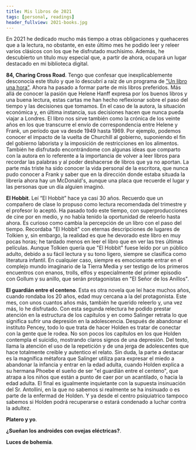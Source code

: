```yaml
---
title: Mis libros de 2021
tags: [personal, readings]
header_fullview: 2021-books.jpg
---
```

En 2021 he dedicado mucho más tiempo a otras obligaciones y quehaceres que a la lectura, no obstante, en este último mes he podido leer y releer varios clásicos con los que he disfrutado muchísimo. Además, he descubierto un título muy especial que, a partir de ahora, ocupará un lugar destacado en mi biblioteca digital.

**84, Charing Cross Road**. Tengo que confesar que inexplicablemente desconocía este título y que lo descubrí a raíz de un programa de ["Un libro una hora"](https://play.cadenaser.com/audio/1636714662095/). Ahora ha pasado a formar parte de mis libros preferidos. Más allá de conocer la pasión que Helene Hanff expresa por los buenos libros y una buena lectura, estas cartas me han hecho reflexionar sobre el paso del tiempo y las decisiones que tomamos. En el caso de la autora, la situación económica y, en última instancia, sus decisiones hacen que nunca pueda viajar a Londres. El libro nos sirve también como la crónica de los veinte años en los que transcurre el envío de correspondencia entre Helene y Frank, un período que va desde 1949 hasta 1969. Por ejemplo, podemos conocer el impacto de la vuelta de Churchill al gobierno, suponiendo el fin del gobierno laborista y la imposición de restricciones en los alimentos. También he disfrutado encontrándome con algunas ideas que comparto con la autora en lo referente a la importancia de volver a leer libros para recordar las palabras y al poder deshacerse de libros que ya no aportan. La parte más triste ha sido conocer la vida personal de la escritora, que nunca pudo conocer a Frank y saber que en la dirección donde estaba situada la librería ahora hay un McDonald's, aunque una placa que recuerde el lugar y las personas que un día alguien imaginó.

**El Hobbit**. Leí “El Hobbit” hace ya casi 30 años. Recuerdo que un compañero de clase lo propuso como lectura recomendada del trimestre y el profesor lo aceptó. Ha pasado todo este tiempo, con superproducciones de cine por en medio, y no había tenido la oportunidad de releerlo hasta ahora. Es curioso como cambia la percepción de un libro con el paso del tiempo. Recordaba "El Hobbit" con eternas descripciones de lugares de Tolkien y, sin embargo, la realidad es que he devorado este libro en muy pocas horas; he tardado menos en leer el libro que en ver las tres últimas películas. Aunque Tolkien quería que "El Hobbit" fuese leído por un público adulto, debido a su fácil lectura y su tono ligero, siempre se clasifica como literatura infantil. En cualquier caso, siempre es emocionante entrar en el complejo mundo imaginario de la Tierra Media y ser testigo de los primeros encuentros con enanos, trolls, elfos y especialmente del primer episodio con Gollum y su anillo, que serán protagonistas en "El Señor de los Anillos".

**El guardián entre el centeno**. Esta es otra novela que leí hace muchos años, cuando rondaba los 20 años, edad muy cercana a la del protagonista. Este mes, con unos cuantos años más, también he querido releerlo y, una vez más, lo he disfrutado. Con esta segunda relectura he podido prestar atención en la estructura de los capítulos y en como Salinger retrata lo que significa sufrir una depresión en la adolescencia. Después de abandonar el instituto Pencey, todo lo que trata de hacer Holden es tratar de conectar con la gente que le rodea. No son pocos los capítulos en los que Holden contempla el suicidio, mostrando claros signos de una depresión. Del texto, llama la atención el uso de la repetición y de una jerga de adolescentes que hace totalmente creible y autentico el relato. Sin duda, la parte a destacar es la magnífica métafora que Salinger utiliza para expresar el miedo a abandonar la infancia y entrar en la edad adulta, cuando Holden explica a su hermana Phoebe el sueño de ser "el guardián entre el centeno", que atrapa a los niños que están a punto de caer por un acantilado, o hacia la edad adulta. El final es igualmente inquietante con la supuesta insinuación del Sr. Antollini, en la que no sabemos si realmente se ha insinuado o es parte de la enfermad de Holden. Y ya desde el centro psiquiatrico tampoco sabemos si Holden podrá recuperarse o estará condenado a luchar contra la adultez.

**Platero y yo**.

**¿Sueñan los androides con ovejas eléctricas?**.

**Luces de bohemia**.


